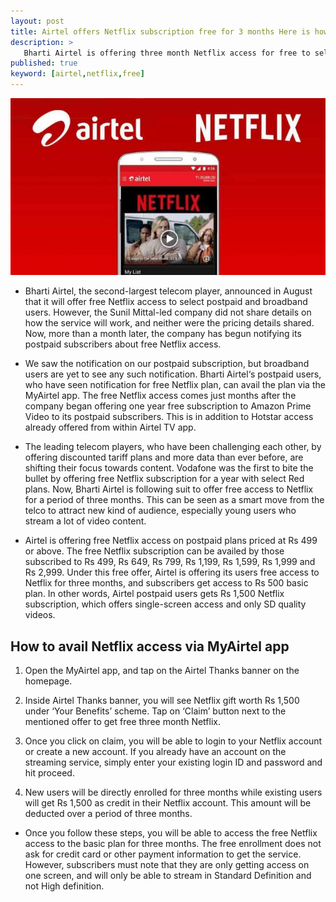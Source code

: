 ```yaml
---
layout: post
title: Airtel offers Netflix subscription free for 3 months Here is how to claim?
description: >
   Bharti Airtel is offering three month Netflix access for free to select postpaid users.
published: true
keyword: [airtel,netflix,free]
---
```


![airtel](/assets/img/blog/an.jpg)
* Bharti Airtel, the second-largest telecom player, announced in August that it will offer free Netflix access to select postpaid and broadband users. However, the Sunil Mittal-led company did not share details on how the service will work, and neither were the pricing details shared.  Now, more than a month later, the company has begun notifying its postpaid subscribers about free Netflix access.

* We saw the notification on our postpaid subscription, but broadband users are yet to see any such notification. Bharti Airtel‘s postpaid users, who have seen notification for free Netflix plan, can avail the plan via the MyAirtel app. The free Netflix access comes just months after the company began offering one year free subscription to Amazon Prime Video to its postpaid subscribers. This is in addition to Hotstar access already offered from within Airtel TV app.

* The leading telecom players, who have been challenging each other, by offering discounted tariff plans and more data than ever before, are shifting their focus towards content. Vodafone was the first to bite the bullet by offering free Netflix subscription for a year with select Red plans. Now, Bharti Airtel is following suit to offer free access to Netflix for a period of three months. This can be seen as a smart move from the telco to attract new kind of audience, especially young users who stream a lot of video content.

* Airtel is offering free Netflix access on postpaid plans priced at Rs 499 or above. The free Netflix subscription can be availed by those subscribed to Rs 499, Rs 649, Rs 799, Rs 1,199, Rs 1,599, Rs 1,999 and Rs 2,999. Under this free offer, Airtel is offering its users free access to Netflix for three months, and subscribers get access to Rs 500 basic plan. In other words, Airtel postpaid users gets Rs 1,500 Netflix subscription, which offers single-screen access and only SD quality videos.
## How to avail Netflix access via MyAirtel app
1. Open the MyAirtel app, and tap on the Airtel Thanks banner on the homepage.

2. Inside Airtel Thanks banner, you will see Netflix gift worth Rs 1,500 under ‘Your Benefits’ scheme. Tap on ‘Claim’ button next to the mentioned offer to get free three month Netflix.

3. Once you click on claim, you will be able to login to your Netflix account or create a new account. If you already have an account on the streaming service, simply enter your existing login ID and password and hit proceed.

4. New users will be directly enrolled for three months while existing users will get Rs 1,500 as credit in their Netflix account. This amount will be deducted over a period of three months.

* Once you follow these steps, you will be able to access the free Netflix access to the basic plan for three months. The free enrollment does not ask for credit card or other payment information to get the service. However, subscribers must note that they are only getting access on one screen, and will only be able to stream in Standard Definition and not High definition.

